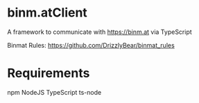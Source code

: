 # binm.atClient

A framework to communicate with https://binm.at via TypeScript

Binmat Rules: https://github.com/DrizzlyBear/binmat_rules

# Requirements

npm
NodeJS
TypeScript
ts-node